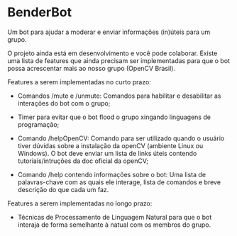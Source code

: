 # BenderBot
Um bot para ajudar a moderar e enviar informações (in)úteis para um grupo.

O projeto ainda está em desenvolvimento e você pode colaborar. Existe uma lista de features que ainda precisam ser implementadas para que o bot possa acrescentar mais ao nosso grupo (OpenCV Brasil).

Features a serem implementadas no curto prazo:

- Comandos /mute e /unmute: Comandos para habilitar e desabilitar as interações do bot com o grupo;

- Timer para evitar que o bot flood o grupo xingando linguagens de programação;

- Comando /helpOpenCV: Comando para ser utilizado quando o usuário tiver dúvidas sobre a instalação da openCV (ambiente Linux ou Windows). O bot deve enviar um lista de links úteis contendo tutoriais/intruções da doc oficial da openCV;

- Comando /help contendo informações sobre o bot: Uma lista de palavras-chave com as quais ele interage, lista de comandos e breve descrição do que cada um faz.


Features a serem implementadas no longo prazo:

- Técnicas de Processamento de Linguagem Natural para que o bot interaja de forma semelhante à natual com os membros do grupo.

